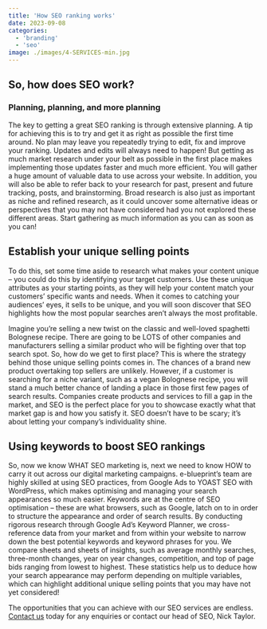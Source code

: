 ```yaml
---
title: 'How SEO ranking works'
date: 2023-09-08
categories:
  - 'branding'
  - 'seo'
image: ./images/4-SERVICES-min.jpg
---
```


## **So, how does SEO work?**

### **Planning, planning, and more planning**

The key to getting a great SEO ranking is through extensive planning. A tip for achieving this is to try and get it as right as possible the first time around. No plan may leave you repeatedly trying to edit, fix and improve your ranking. Updates and edits will always need to happen! But getting as much market research under your belt as possible in the first place makes implementing those updates faster and much more efficient. You will gather a huge amount of valuable data to use across your website. In addition, you will also be able to refer back to your research for past, present and future tracking, posts, and brainstorming. Broad research is also just as important as niche and refined research, as it could uncover some alternative ideas or perspectives that you may not have considered had you not explored these different areas. Start gathering as much information as you can as soon as you can!

## Establish your unique selling points

To do this, set some time aside to research what makes your content unique – you could do this by identifying your target customers. Use these unique attributes as your starting points, as they will help your content match your customers’ specific wants and needs. When it comes to catching your audiences’ eyes, it sells to be unique, and you will soon discover that SEO highlights how the most popular searches aren’t always the most profitable.

Imagine you’re selling a new twist on the classic and well-loved spaghetti Bolognese recipe. There are going to be LOTS of other companies and manufacturers selling a similar product who will be fighting over that top search spot. So, how do we get to first place? This is where the strategy behind those unique selling points comes in. The chances of a brand new product overtaking top sellers are unlikely. However, if a customer is searching for a niche variant, such as a vegan Bolognese recipe, you will stand a much better chance of landing a place in those first few pages of search results. Companies create products and services to fill a gap in the market, and SEO is the perfect place for you to showcase exactly what that market gap is and how you satisfy it. SEO doesn’t have to be scary; it’s about letting your company’s individuality shine.

## Using keywords to boost SEO rankings

So, now we know WHAT SEO marketing is, next we need to know HOW to carry it out across our digital marketing campaigns. e-blueprint’s team are highly skilled at using SEO practices, from Google Ads to YOAST SEO with WordPress, which makes optimising and managing your search appearances so much easier. Keywords are at the centre of SEO optimisation – these are what browsers, such as Google, latch on to in order to structure the appearance and order of search results. By conducting rigorous research through Google Ad’s Keyword Planner, we cross-reference data from your market and from within your website to narrow down the best potential keywords and keyword phrases for you. We compare sheets and sheets of insights, such as average monthly searches, three-month changes, year on year changes, competition, and top of page bids ranging from lowest to highest. These statistics help us to deduce how your search appearance may perform depending on multiple variables, which can highlight additional unique selling points that you may have not yet considered!

The opportunities that you can achieve with our SEO services are endless. [Contact us](/contact) today for any enquiries or contact our head of SEO, Nick Taylor.
